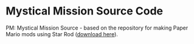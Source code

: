 # Mystical Mission Source Code

PM: Mystical Mission Source - based on the repository for making Paper Mario mods using Star Rod ([download here](https://discord.gg/papermario)).
